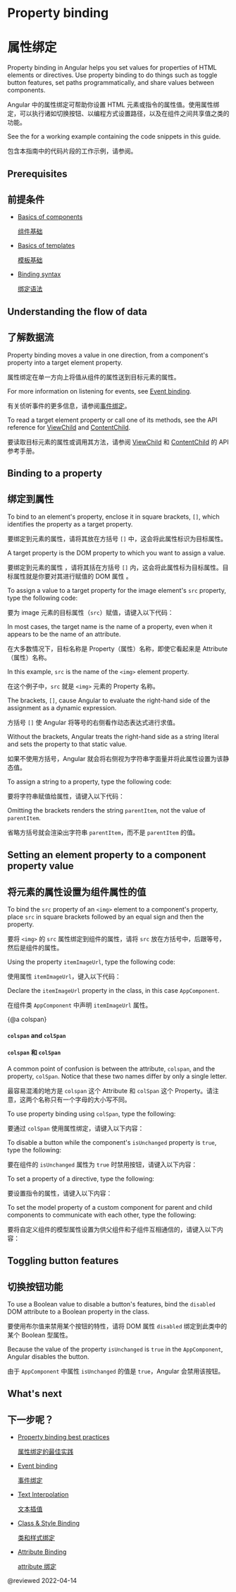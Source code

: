 # Property binding

# 属性绑定

Property binding in Angular helps you set values for properties of HTML elements or directives. Use property binding to do things such as toggle button features, set paths programmatically, and share values between components.

Angular 中的属性绑定可帮助你设置 HTML 元素或指令的属性值。使用属性绑定，可以执行诸如切换按钮、以编程方式设置路径，以及在组件之间共享值之类的功能。

<div class="alert is-helpful">

See the <live-example></live-example> for a working example containing the code snippets in this guide.

包含本指南中的代码片段的工作示例，请参阅<live-example></live-example>。

</div>

## Prerequisites

## 前提条件

* [Basics of components](guide/architecture-components)

  [组件基础](guide/architecture-components)

* [Basics of templates](guide/glossary#template)

  [模板基础](guide/glossary#template)

* [Binding syntax](guide/binding-syntax)

  [绑定语法](guide/binding-syntax)

## Understanding the flow of data

## 了解数据流

Property binding moves a value in one direction, from a component's property into a target element property.

属性绑定在单一方向上将值从组件的属性送到目标元素的属性。

<div class="alert is-helpful">

For more information on listening for events, see [Event binding](guide/event-binding).

有关侦听事件的更多信息，请参阅[事件绑定](guide/event-binding)。

</div>

To read a target element property or call one of its methods, see the API reference for [ViewChild](api/core/ViewChild) and [ContentChild](api/core/ContentChild).

要读取目标元素的属性或调用其方法，请参阅 [ViewChild](api/core/ViewChild) 和 [ContentChild](api/core/ContentChild) 的 API 参考手册。

## Binding to a property

## 绑定到属性

To bind to an element's property, enclose it in square brackets, `[]`, which identifies the property as a target property.

要绑定到元素的属性，请将其放在方括号 `[]` 中，这会将此属性标识为目标属性。

A target property is the DOM property to which you want to assign a value.

要绑定到元素的属性 ，请将其括在方括号 `[]` 内，这会将此属性标为目标属性。目标属性就是你要对其进行赋值的 DOM 属性 。

To assign a value to a target property for the image element's `src` property, type the following code:

要为 image 元素的目标属性（`src`）赋值，请键入以下代码：

<code-example path="property-binding/src/app/app.component.html" region="property-binding" header="src/app/app.component.html"></code-example>

In most cases, the target name is the name of a property, even when it appears to be the name of an attribute.

在大多数情况下，目标名称是 Property（属性）名称，即使它看起来是 Attribute（属性）名称。

In this example, `src` is the name of the `<img>` element property.

在这个例子中，`src` 就是 `<img>` 元素的 Property 名称。

<!-- vale Angular.Google_WordListSuggestions = NO -->

The brackets, `[]`, cause Angular to evaluate the right-hand side of the assignment as a dynamic expression.

方括号 `[]` 使 Angular 将等号的右侧看作动态表达式进行求值。

<!-- vale Angular.Google_WordListSuggestions = NO -->

Without the brackets, Angular treats the right-hand side as a string literal and sets the property to that static value.

如果不使用方括号，Angular 就会将右侧视为字符串字面量并将此属性设置为该静态值。

To assign a string to a property, type the following code:

要将字符串赋值给属性，请键入以下代码：

<code-example path="property-binding/src/app/app.component.html" region="no-evaluation" header="src/app.component.html"></code-example>

Omitting the brackets renders the string `parentItem`, not the value of `parentItem`.

省略方括号就会渲染出字符串 `parentItem`，而不是 `parentItem` 的值。

## Setting an element property to a component property value

## 将元素的属性设置为组件属性的值

To bind the `src` property of an `<img>` element to a component's property, place `src` in square brackets followed by an equal sign and then the property.

要将 `<img>` 的 `src` 属性绑定到组件的属性，请将 `src` 放在方括号中，后跟等号，然后是组件的属性。

Using the property `itemImageUrl`, type the following code:

使用属性 `itemImageUrl`，键入以下代码：

<code-example path="property-binding/src/app/app.component.html" region="property-binding" header="src/app/app.component.html"></code-example>

Declare the `itemImageUrl` property in the class, in this case `AppComponent`.

在组件类 `AppComponent` 中声明 `itemImageUrl` 属性。

<code-example path="property-binding/src/app/app.component.ts" region="item-image" header="src/app/app.component.ts"></code-example>

{@a colspan}

#### `colspan` and `colSpan`

#### `colspan` 和 `colSpan`

A common point of confusion is between the attribute, `colspan`, and the property, `colSpan`.  Notice that these two names differ by only a single letter.

最容易混淆的地方是 `colspan` 这个 Attribute 和 `colSpan` 这个 Property。请注意，这两个名称只有一个字母的大小写不同。

To use property binding using `colSpan`, type the following:

要通过 `colSpan` 使用属性绑定，请键入以下内容：

<code-example path="attribute-binding/src/app/app.component.html" region="colSpan" header="src/app/app.component.html"></code-example>

To disable a button while the component's `isUnchanged` property is `true`, type the following:

要在组件的 `isUnchanged` 属性为 `true` 时禁用按钮，请键入以下内容：

<code-example path="property-binding/src/app/app.component.html" region="disabled-button" header="src/app/app.component.html"></code-example>

To set a property of a directive, type the following:

要设置指令的属性，请键入以下内容：

<code-example path="property-binding/src/app/app.component.html" region="class-binding" header="src/app/app.component.html"></code-example>

To set the model property of a custom component for parent and child components to communicate with each other, type the following:

要将自定义组件的模型属性设置为供父组件和子组件互相通信的，请键入以下内容：

<code-example path="property-binding/src/app/app.component.html" region="model-property-binding" header="src/app/app.component.html"></code-example>

## Toggling button features

## 切换按钮功能

<!-- vale Angular.Google_WordListSuggestions = NO -->

To use a Boolean value to disable a button's features, bind the `disabled` DOM attribute to a Boolean property in the class.

要使用布尔值来禁用某个按钮的特性，请将 DOM 属性 `disabled` 绑定到此类中的某个 Boolean 型属性。

<!-- vale Angular.Google_WordListSuggestions = YES -->

<code-example path="property-binding/src/app/app.component.html" region="disabled-button" header="src/app/app.component.html"></code-example>

Because the value of the property `isUnchanged` is `true` in the `AppComponent`, Angular disables the button.

由于 `AppComponent` 中属性 `isUnchanged` 的值是 `true`，Angular 会禁用该按钮。

<code-example path="property-binding/src/app/app.component.ts" region="boolean" header="src/app/app.component.ts"></code-example>

## What's next

## 下一步呢？

* [Property binding best practices](guide/property-binding-best-practices)

  [属性绑定的最佳实践](guide/property-binding-best-practices)

* [Event binding](guide/event-binding)

  [事件绑定](guide/event-binding)

* [Text Interpolation](guide/interpolation)

  [文本插值](guide/interpolation)

* [Class & Style Binding](guide/class-binding)

  [类和样式绑定](guide/class-binding)

* [Attribute Binding](guide/attribute-binding)

  [attribute 绑定](guide/attribute-binding)

@reviewed 2022-04-14
